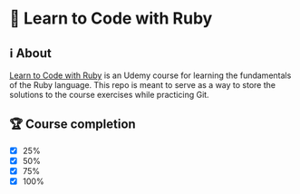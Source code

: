 # 🔻 Learn to Code with Ruby
## ℹ️ About
[Learn to Code with Ruby](https://www.udemy.com/course/learn-to-code-with-ruby-lang/) is an Udemy course for learning the fundamentals of the Ruby language. This repo is meant to serve as a way to store the solutions to the course exercises while practicing Git.

## 🏆 Course completion
- [x]  25%
- [x]  50%
- [x]  75%
- [x] 100%

